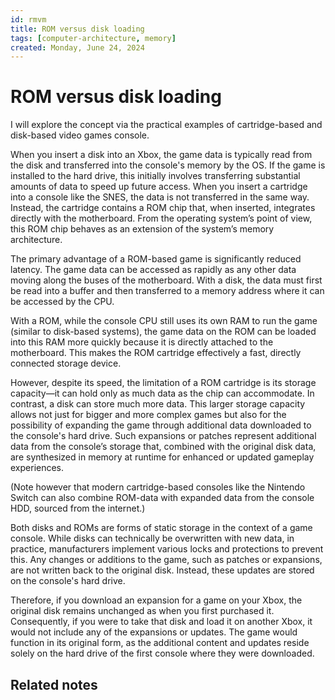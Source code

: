 ```yaml
---
id: rmvm
title: ROM versus disk loading
tags: [computer-architecture, memory]
created: Monday, June 24, 2024
---
```


# ROM versus disk loading

I will explore the concept via the practical examples of cartridge-based and
disk-based video games console.

When you insert a disk into an Xbox, the game data is typically read from the
disk and transferred into the console's memory by the OS. If the game is
installed to the hard drive, this initially involves transferring substantial
amounts of data to speed up future access. When you insert a cartridge into a
console like the SNES, the data is not transferred in the same way. Instead, the
cartridge contains a ROM chip that, when inserted, integrates directly with the
motherboard. From the operating system’s point of view, this ROM chip behaves as
an extension of the system’s memory architecture.

The primary advantage of a ROM-based game is significantly reduced latency. The
game data can be accessed as rapidly as any other data moving along the buses of
the motherboard. With a disk, the data must first be read into a buffer and then
transferred to a memory address where it can be accessed by the CPU.

With a ROM, while the console CPU still uses its own RAM to run the game
(similar to disk-based systems), the game data on the ROM can be loaded into
this RAM more quickly because it is directly attached to the motherboard. This
makes the ROM cartridge effectively a fast, directly connected storage device.

However, despite its speed, the limitation of a ROM cartridge is its storage
capacity—it can hold only as much data as the chip can accommodate. In contrast,
a disk can store much more data. This larger storage capacity allows not just
for bigger and more complex games but also for the possibility of expanding the
game through additional data downloaded to the console's hard drive. Such
expansions or patches represent additional data from the console’s storage that,
combined with the original disk data, are synthesized in memory at runtime for
enhanced or updated gameplay experiences.

(Note however that modern cartridge-based consoles like the Nintendo Switch can
also combine ROM-data with expanded data from the console HDD, sourced from the
internet.)

Both disks and ROMs are forms of static storage in the context of a game
console. While disks can technically be overwritten with new data, in practice,
manufacturers implement various locks and protections to prevent this. Any
changes or additions to the game, such as patches or expansions, are not written
back to the original disk. Instead, these updates are stored on the console's
hard drive.

Therefore, if you download an expansion for a game on your Xbox, the original
disk remains unchanged as when you first purchased it. Consequently, if you were
to take that disk and load it on another Xbox, it would not include any of the
expansions or updates. The game would function in its original form, as the
additional content and updates reside solely on the hard drive of the first
console where they were downloaded.

## Related notes

